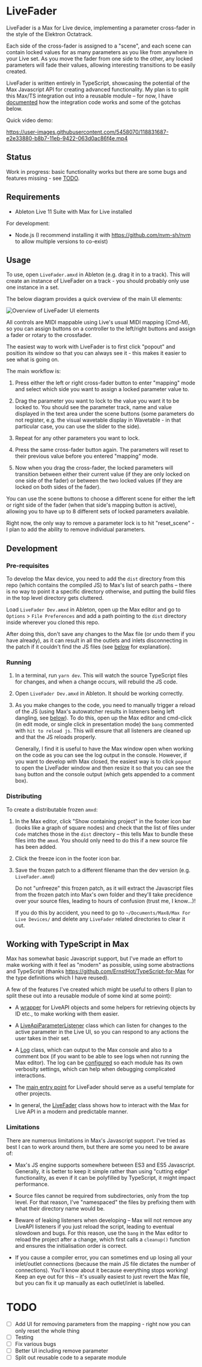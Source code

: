 # LiveFader

LiveFader is a Max for Live device, implementing a parameter cross-fader in the style of the Elektron Octatrack.

Each side of the cross-fader is assigned to a "scene", and each scene can contain locked values for as many parameters as you like from anywhere in your Live set. As you move the fader from one side to the other, any locked parameters will fade their values, allowing interesting transitions to be easily created.

LiveFader is written entirely in TypeScript, showcasing the potential of the Max Javascript API for creating advanced functionality. My plan is to split this Max/TS integration out into a reusable module – for now, I have [documented](#Working-with-TypeScript-in-Max) how the integration code works and some of the gotchas below.

Quick video demo:

https://user-images.githubusercontent.com/5458070/118831687-e2e33880-b8b7-11eb-9422-063d0ac86f4e.mp4

## Status

Work in progress: basic functionality works but there are some bugs and features missing - see [TODO](#TODO).

## Requirements

- Ableton Live 11 Suite with Max for Live installed

For development:

- Node.js (I recommend installing it with https://github.com/nvm-sh/nvm to allow multiple versions to co-exist)

## Usage

To use, open `LiveFader.amxd` in Ableton (e.g. drag it in to a track). This will create an instance of LiveFader on a track - you should probably only use one instance in a set.

The below diagram provides a quick overview of the main UI elements:

![Overview of LiveFader UI elements](https://user-images.githubusercontent.com/5458070/119034250-11d7d800-b9a6-11eb-844d-3e576eb64156.png)

All controls are MIDI mappable using Live's usual MIDI mapping (Cmd-M), so you can assign buttons on a controller to the left/right buttons and assign a fader or rotary to the crossfader.

The easiest way to work with LiveFader is to first click "popout" and position its window so that you can always see it - this makes it easier to see what is going on.

The main workflow is:

1. Press either the left or right cross-fader button to enter "mapping" mode and select which side you want to assign a locked parameter value to.

2. Drag the parameter you want to lock to the value you want it to be locked to. You should see the parameter track, name and value displayed in the text area under the scene buttons (some parameters do not register, e.g. the visual wavetable display in Wavetable - in that particular case, you can use the slider to the side).

3. Repeat for any other parameters you want to lock.

4. Press the same cross-fader button again. The parameters will reset to their previous value before you entered "mapping" mode.

5. Now when you drag the cross-fader, the locked parameters will transition between either their current value (if they are only locked on one side of the fader) or between the two locked values (if they are locked on both sides of the fader).

You can use the scene buttons to choose a different scene for either the left or right side of the fader (when that side's mapping button is active), allowing you to have up to 8 different sets of locked parameters available.

Right now, the only way to remove a parameter lock is to hit "reset_scene" - I plan to add the ability to remove individual parameters.

## Development

### Pre-requisites

To develop the Max device, you need to add the `dist` directory from this repo (which contains the compiled JS) to Max's list of search paths – there is no way to point it a specific directory otherwise, and putting the build files in the top level directory gets cluttered.

Load `LiveFader Dev.amxd` in Ableton, open up the Max editor and go to `Options` > `File Preferences` and add a path pointing to the `dist` directory inside wherever you cloned this repo.

After doing this, don't save any changes to the Max file (or undo them if you have already), as it can result in all the outlets and inlets disconnecting in the patch if it couldn't find the JS files (see [below](#Working-with-TypeScript-in-Max) for explanation).

### Running

1. In a terminal, run `yarn dev`. This will watch the source TypeScript files for changes, and when a change occurs, will rebuild the JS code.

2. Open `LiveFader Dev.amxd` in Ableton. It should be working correctly.

3. As you make changes to the code, you need to manually trigger a reload of the JS (using Max's autowatcher results in listeners being left dangling, see [below](#Working-with-TypeScript-in-Max)). To do this, open up the Max editor and cmd-click (in edit mode, or single click in presentation mode) the `bang` commented with `hit to reload js`. This will ensure that all listeners are cleaned up and that the JS reloads properly.

   Generally, I find it is useful to have the Max window open when working on the code as you can see the log output in the console. However, if you want to develop with Max closed, the easiest way is to click `popout` to open the LiveFader window and then resize it so that you can see the `bang` button and the console output (which gets appended to a comment box).

### Distributing

To create a distributable frozen `amxd`:

1. In the Max editor, click "Show containing project" in the footer icon bar (looks like a graph of square nodes) and check that the list of files under `Code` matches those in the `dist` directory – this tells Max to bundle these files into the `amxd`. You should only need to do this if a new source file has been added.

2. Click the freeze icon in the footer icon bar.

3. Save the frozen patch to a different filename than the dev version (e.g. `LiveFader.amxd`)

   Do not "unfreeze" this frozen patch, as it will extract the Javascript files from the frozen patch into Max's own folder and they'll take precidence over your source files, leading to hours of confusion (trust me, I know...)!

   If you do this by accident, you need to go to `~/Documents/Max8/Max For Live Devices/` and delete any `LiveFader` related directories to clear it out.

## Working with TypeScript in Max

Max has somewhat basic Javascript support, but I've made an effort to make working with it feel as "modern" as possible, using some abstractions and TypeScript (thanks https://github.com/ErnstHot/TypeScript-for-Max for the type definitions which I have reused).

A few of the features I've created which might be useful to others (I plan to split these out into a reusable module of some kind at some point):

- A [wrapper](https://github.com/tomduncalf/livefader/blob/master/src/lib_maxForLiveUtils.ts) for LiveAPI objects and some helpers for retrieving objects by ID etc., to make working with them easier.

- A [LiveApiParameterListener](https://github.com/tomduncalf/livefader/blob/master/src/LiveParameterListener.ts) class which can listen for changes to the active parameter in the Live UI, so you can respond to any actions the user takes in their set.

- A [Log](https://github.com/tomduncalf/livefader/blob/master/src/lib_Log.ts) class, which can output to the Max console and also to a comment box (if you want to be able to see logs when not running the Max editor). The log can be [configured](https://github.com/tomduncalf/livefader/blob/master/src/config_log.ts) so each module has its own verbosity settings, which can help when debugging complicated interactions.

- The [main entry point](https://github.com/tomduncalf/livefader/blob/master/src/main.ts) for LiveFader should serve as a useful template for other projects.

- In general, the [LiveFader](https://github.com/tomduncalf/livefader/blob/master/src/LiveFader.ts) class shows how to interact with the Max for Live API in a modern and predictable manner.

### Limitations

There are numerous limitations in Max's Javascript support. I've tried as best I can to work around them, but there are some you need to be aware of:

- Max's JS engine supports somewhere between ES3 and ES5 Javascript. Generally, it is better to keep it simple rather than using "cutting edge" functionality, as even if it can be polyfilled by TypeScript, it might impact performance.

- Source files cannot be required from subdirectories, only from the top level. For that reason, I've "namespaced" the files by prefixing them with what their directory name would be.

- Beware of leaking listeners when developing – Max will not remove any LiveAPI listeners if you just reload the script, leading to eventual slowdown and bugs. For this reason, use the `bang` in the Max editor to reload the project after a change, which first calls a `cleanup()` function and ensures the initialisation order is correct.

- If you cause a compiler error, you can sometimes end up losing all your inlet/outlet connections (because the main JS file dictates the number of connections). You'll know about it because everything stops working! Keep an eye out for this – it's usually easiest to just revert the Max file, but you can fix it up manually as each outlet/inlet is labelled.

# TODO

- [ ] Add UI for removing parameters from the mapping - right now you can only reset the whole thing
- [ ] Testing
- [ ] Fix various bugs
- [ ] Better UI including remove parameter
- [ ] Split out reusable code to a separate module
